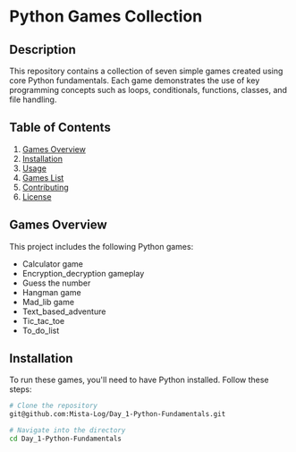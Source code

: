 # Python Games Collection

## Description
This repository contains a collection of seven simple games created using core Python fundamentals. Each game demonstrates the use of key programming concepts such as loops, conditionals, functions, classes, and file handling.

## Table of Contents
1. [Games Overview](#games-overview)
2. [Installation](#installation)
3. [Usage](#usage)
4. [Games List](#games-list)
5. [Contributing](#contributing)
6. [License](#license)

## Games Overview
This project includes the following Python games:
- Calculator game
- Encryption_decryption gameplay
- Guess the number
- Hangman game 
- Mad_lib game
- Text_based_adventure
- Tic_tac_toe
- To_do_list

## Installation
To run these games, you'll need to have Python installed. Follow these steps:

```bash
# Clone the repository
git@github.com:Mista-Log/Day_1-Python-Fundamentals.git

# Navigate into the directory
cd Day_1-Python-Fundamentals
